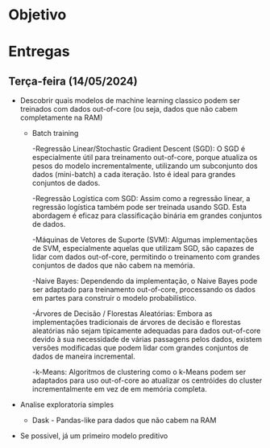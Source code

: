# Objetivo


# Entregas

## Terça-feira (14/05/2024)

- Descobrir quais modelos de machine learning classico podem ser treinados com dados out-of-core (ou seja, dados que não cabem completamente na RAM)

    - Batch training

        -Regressão Linear/Stochastic Gradient Descent (SGD): O SGD é especialmente útil para treinamento out-of-core, porque atualiza os pesos do modelo incrementalmente, utilizando um subconjunto dos dados (mini-batch) a cada iteração. Isto é ideal para grandes conjuntos de dados.

        -Regressão Logística com SGD: Assim como a regressão linear, a regressão logística também pode ser treinada usando SGD. Esta abordagem é eficaz para classificação binária em grandes conjuntos de dados.

        -Máquinas de Vetores de Suporte (SVM): Algumas implementações de SVM, especialmente aquelas que utilizam SGD, são capazes de lidar com dados out-of-core, permitindo o treinamento com grandes conjuntos de dados que não cabem na memória.

        -Naive Bayes: Dependendo da implementação, o Naive Bayes pode ser adaptado para treinamento out-of-core, processando os dados em partes para construir o modelo probabilístico.

        -Árvores de Decisão / Florestas Aleatórias: Embora as implementações tradicionais de árvores de decisão e florestas aleatórias não sejam tipicamente adequadas para dados out-of-core devido à sua necessidade de várias passagens pelos dados, existem versões modificadas que podem lidar com grandes conjuntos de dados de maneira incremental.

        -k-Means: Algoritmos de clustering como o k-Means podem ser adaptados para uso out-of-core ao atualizar os centróides do cluster incrementalmente em vez de em memória completa.


- Analise exploratoria simples

    - Dask - Pandas-like para dados que não cabem na RAM

- Se possivel, já um primeiro modelo preditivo